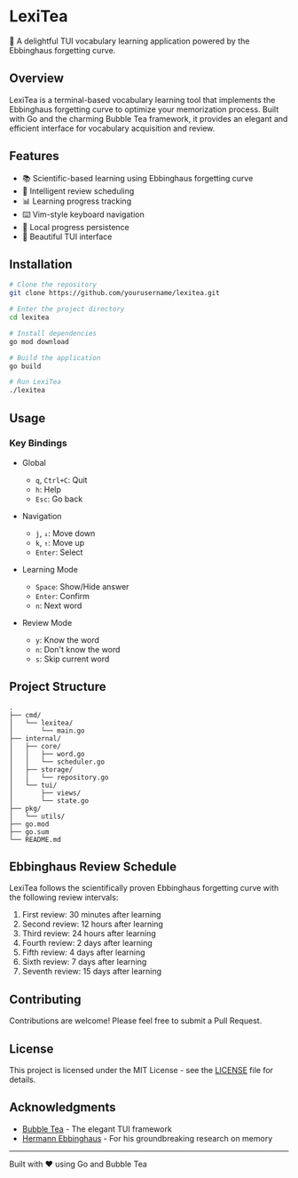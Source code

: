 # LexiTea

🍵 A delightful TUI vocabulary learning application powered by the Ebbinghaus forgetting curve.

## Overview

LexiTea is a terminal-based vocabulary learning tool that implements the Ebbinghaus forgetting curve to optimize your memorization process. Built with Go and the charming Bubble Tea framework, it provides an elegant and efficient interface for vocabulary acquisition and review.

## Features

- 📚 Scientific-based learning using Ebbinghaus forgetting curve
- 🎯 Intelligent review scheduling
- 📊 Learning progress tracking
- ⌨️ Vim-style keyboard navigation
- 💾 Local progress persistence
- 🎨 Beautiful TUI interface

## Installation

```bash
# Clone the repository
git clone https://github.com/yourusername/lexitea.git

# Enter the project directory
cd lexitea

# Install dependencies
go mod download

# Build the application
go build

# Run LexiTea
./lexitea
```

## Usage

### Key Bindings

- Global
    - `q`, `Ctrl+C`: Quit
    - `h`: Help
    - `Esc`: Go back

- Navigation
    - `j`, `↓`: Move down
    - `k`, `↑`: Move up
    - `Enter`: Select

- Learning Mode
    - `Space`: Show/Hide answer
    - `Enter`: Confirm
    - `n`: Next word

- Review Mode
    - `y`: Know the word
    - `n`: Don't know the word
    - `s`: Skip current word

## Project Structure

```
.
├── cmd/
│   └── lexitea/
│       └── main.go
├── internal/
│   ├── core/
│   │   ├── word.go
│   │   └── scheduler.go
│   ├── storage/
│   │   └── repository.go
│   └── tui/
│       ├── views/
│       └── state.go
├── pkg/
│   └── utils/
├── go.mod
├── go.sum
└── README.md
```

## Ebbinghaus Review Schedule

LexiTea follows the scientifically proven Ebbinghaus forgetting curve with the following review intervals:

1. First review: 30 minutes after learning
2. Second review: 12 hours after learning
3. Third review: 24 hours after learning
4. Fourth review: 2 days after learning
5. Fifth review: 4 days after learning
6. Sixth review: 7 days after learning
7. Seventh review: 15 days after learning

## Contributing

Contributions are welcome! Please feel free to submit a Pull Request.

## License

This project is licensed under the MIT License - see the [LICENSE](LICENSE) file for details.

## Acknowledgments

- [Bubble Tea](https://github.com/charmbracelet/bubbletea) - The elegant TUI framework
- [Hermann Ebbinghaus](https://en.wikipedia.org/wiki/Hermann_Ebbinghaus) - For his groundbreaking research on memory

---
Built with ❤️ using Go and Bubble Tea